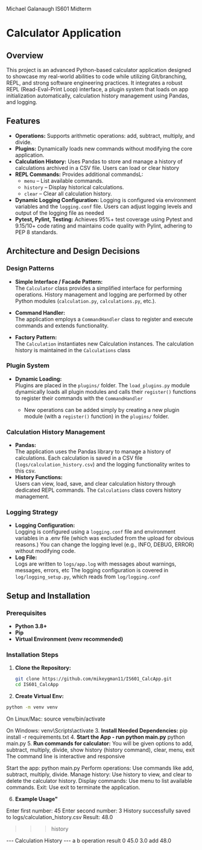 Michael Galanaugh
IS601 Midterm

# Calculator Application

## Overview
This project is an advanced Python-based calculator application designed to showcase my real-world abilities to code while utilizing Git/branching, REPL, and strong software engineering practices.  It integrates a robust REPL (Read-Eval-Print Loop) interface, a plugin system that loads on app initialization automatically, calculation history management using Pandas, and logging.

## Features
- **Operations:** Supports arithmetic operations: add, subtract, multiply, and divide.
- **Plugins:** Dynamically loads new commands without modifying the core application.
- **Calculation History:** Uses Pandas to store and manage a history of calculations archived in a CSV file. Users can load or clear history
- **REPL Commands:** Provides additional commandsL:
  - `menu` – List available commands.
  - `history` – Display historical calculations.
  - `clear` – Clear all calculation history.
- **Dynamic Logging Configuration:** Logging is configured via environment variables and the `logging.conf` file. Users can adjust logging levels and output of the logging file as needed
- **Pytest, Pylint, Testing:** Achieves 95%+ test coverage using Pytest and 9.15/10+ code rating and maintains code quality with Pylint, adhering to PEP 8 standards.

## Architecture and Design Decisions

### Design Patterns
- **Simple Interface / Facade Pattern:**  
  The `Calculator` class provides a simplified interface for performing operations. History management and logging are performed by other Python modules (`calculation.py`, `calculations.py`, etc.).
  
- **Command Handler:**  
  The application employs a `CommandHandler` class to register and execute commands and extends functionality.
  
- **Factory Pattern:**  
  The `Calculation` instantiates new Calculation instances.
  The calculation history is maintained in the `Calculations` class

### Plugin System
- **Dynamic Loading:**  
  Plugins are placed in the `plugins/` folder. The `load_plugins.py` module dynamically loads all plugin modules and calls their `register()` functions to register their commands with the `CommandHandler`

  - New operations can be added simply by creating a new plugin module (with a `register()` function) in the `plugins/` folder.

### Calculation History Management
- **Pandas:**  
  The application uses the Pandas library to manage a history of calculations. Each calculation is saved in a CSV file (`logs/calculation_history.csv`) and the logging functionality writes to this csv.  
- **History Functions:**  
  Users can view, load, save, and clear calculation history through dedicated REPL commands. The `Calculations` class covers history management.

### Logging Strategy
- **Logging Configuration:**  
  Logging is configured using a `logging.conf` file and environment variables in a .env file (which was excluded from the upload for obvious reasons.) You can change the logging level (e.g., INFO, DEBUG, ERROR) without modifying code.
- **Log File:**  
  Logs are written to `logs/app.log` with messages about warnings, messages, errors, etc
  The logging configuration is covered in `log/logging_setup.py`, which reads from `log/logging.conf`

## Setup and Installation

### Prerequisites
- **Python 3.8+**  
- **Pip**  
- **Virtual Environment (venv recommended)**

### Installation Steps
1. **Clone the Repository:**
   ```bash
   git clone https://github.com/mikeygman11/IS601_CalcApp.git
   cd IS601_CalcApp
2. **Create Virtual Env:**
```bash 
python -m venv venv
```
On Linux/Mac:
source venv/bin/activate

On Windows:
venv\Scripts\activate
3. **Install Needed Dependencies:**
pip install -r requirements.txt
4. **Start the App - run python main.py**
python main.py
5. **Run commands for calculator:**
You will be given options to add, subtract, multiply, divide, show history (history command), clear, menu, exit
The command line is interactive and responsive

Start the app: python main.py
Perform operations: Use commands like add, subtract, multiply, divide.
Manage history: Use history to view, and clear to delete the calculator history.
Display commands: Use menu to list available commands.
Exit: Use exit to terminate the application.

6. **Example Usage"**

Enter first number: 45
Enter second number: 3
History successfully saved to logs/calculation_history.csv
Result: 48.0

>>> history

--- Calculation History ---
      a    b operation  result
0  45.0  3.0       add    48.0
